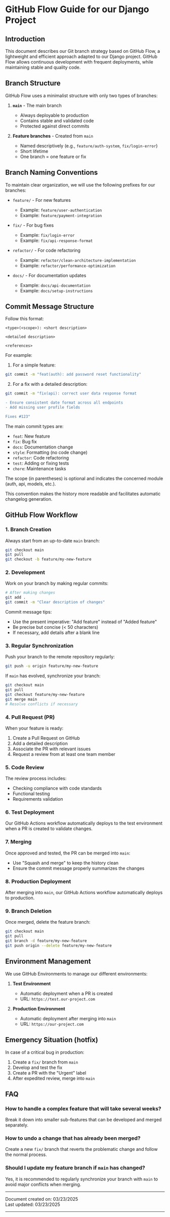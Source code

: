 # GitHub Flow Guide for our Django Project

## Introduction

This document describes our Git branch strategy based on GitHub Flow, a lightweight and efficient approach adapted to our Django project. GitHub Flow allows continuous development with frequent deployments, while maintaining stable and quality code.

## Branch Structure

GitHub Flow uses a minimalist structure with only two types of branches:

1. **`main`** - The main branch

   - Always deployable to production
   - Contains stable and validated code
   - Protected against direct commits

2. **Feature branches** - Created from `main`
   - Named descriptively (e.g., `feature/auth-system`, `fix/login-error`)
   - Short lifetime
   - One branch = one feature or fix

## Branch Naming Conventions

To maintain clear organization, we will use the following prefixes for our branches:

- `feature/` - For new features

  - Example: `feature/user-authentication`
  - Example: `feature/payment-integration`

- `fix/` - For bug fixes

  - Example: `fix/login-error`
  - Example: `fix/api-response-format`

- `refactor/` - For code refactoring

  - Example: `refactor/clean-architecture-implementation`
  - Example: `refactor/performance-optimization`

- `docs/` - For documentation updates
  - Example: `docs/api-documentation`
  - Example: `docs/setup-instructions`

## Commit Message Structure

Follow this format:

```
<type>(<scope>): <short description>

<detailed description>

<references>
```

For example:

1. For a simple feature:

```bash
git commit -m "feat(auth): add password reset functionality"
```

2. For a fix with a detailed description:

```bash
git commit -m "fix(api): correct user data response format

- Ensure consistent date format across all endpoints
- Add missing user profile fields

Fixes #123"
```

The main commit types are:

- `feat`: New feature
- `fix`: Bug fix
- `docs`: Documentation change
- `style`: Formatting (no code change)
- `refactor`: Code refactoring
- `test`: Adding or fixing tests
- `chore`: Maintenance tasks

The scope (in parentheses) is optional and indicates the concerned module (auth, api, models, etc.).

This convention makes the history more readable and facilitates automatic changelog generation.

## GitHub Flow Workflow

### 1. Branch Creation

Always start from an up-to-date `main` branch:

```bash
git checkout main
git pull
git checkout -b feature/my-new-feature
```

### 2. Development

Work on your branch by making regular commits:

```bash
# After making changes
git add .
git commit -m "Clear description of changes"
```

Commit message tips:

- Use the present imperative: "Add feature" instead of "Added feature"
- Be precise but concise (< 50 characters)
- If necessary, add details after a blank line

### 3. Regular Synchronization

Push your branch to the remote repository regularly:

```bash
git push -u origin feature/my-new-feature
```

If `main` has evolved, synchronize your branch:

```bash
git checkout main
git pull
git checkout feature/my-new-feature
git merge main
# Resolve conflicts if necessary
```

### 4. Pull Request (PR)

When your feature is ready:

1. Create a Pull Request on GitHub
2. Add a detailed description
3. Associate the PR with relevant issues
4. Request a review from at least one team member

### 5. Code Review

The review process includes:

- Checking compliance with code standards
- Functional testing
- Requirements validation

### 6. Test Deployment

Our GitHub Actions workflow automatically deploys to the test environment when a PR is created to validate changes.

### 7. Merging

Once approved and tested, the PR can be merged into `main`:

- Use "Squash and merge" to keep the history clean
- Ensure the commit message properly summarizes the changes

### 8. Production Deployment

After merging into `main`, our GitHub Actions workflow automatically deploys to production.

### 9. Branch Deletion

Once merged, delete the feature branch:

```bash
git checkout main
git pull
git branch -d feature/my-new-feature
git push origin --delete feature/my-new-feature
```

## Environment Management

We use GitHub Environments to manage our different environments:

1. **Test Environment**

   - Automatic deployment when a PR is created
   - URL: `https://test.our-project.com`

2. **Production Environment**
   - Automatic deployment after merging into `main`
   - URL: `https://our-project.com`

## Emergency Situation (hotfix)

In case of a critical bug in production:

1. Create a `fix/` branch from `main`
2. Develop and test the fix
3. Create a PR with the "Urgent" label
4. After expedited review, merge into `main`

## FAQ

### How to handle a complex feature that will take several weeks?

Break it down into smaller sub-features that can be developed and merged separately.

### How to undo a change that has already been merged?

Create a new `fix/` branch that reverts the problematic change and follow the normal process.

### Should I update my feature branch if `main` has changed?

Yes, it is recommended to regularly synchronize your branch with `main` to avoid major conflicts when merging.

---

Document created on: 03/23/2025  
Last updated: 03/23/2025

---
